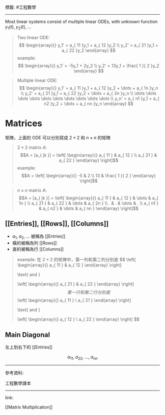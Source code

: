 標籤: #工程數學 

---

Most linear systems consist of multiple linear ODEs, with unknown function $y_1( t ),\; y_2( t ),\; \dots$

> Two linear ODE:
> $$
> \begin{array}{}
> y_1' = a_{ 11 }y_1 + a_{ 12 }y_2 \\
> y_2' = a_{ 21 }y_1 + a_{ 22 }y_2
> \end{array}
> $$
> example:
> $$
> \begin{array}{}
> y_1' = -5y_1 + 2y_2 \\
> y_2' = 13y_1 + \frac{ 1 }{ 2 }y_2
> \end{array}
> $$

> Multiple linear ODE:
> $$
> \begin{array}{}
> y_1' = a_{ 11 }y_1 + a_{ 12 }y_2 + \dots + a_{ 1n }y_n \\
> y_2' = a_{ 21 }y_1 + a_{ 22 }y_2 + \dots + a_{ 2n }y_n \\
> \dots \dots \dots \dots \dots \dots \dots \dots \dots \dots \\
> y_n' = a_{ n1 }y_1 + a_{ n2 }y_2 + \dots + a_{ nn }y_n
> \end{array}
> $$

# Matrices

矩陣，上面的 ODE 可以分別寫成 $2 \times 2$ 和 $n \times n$ 的矩陣

> $2 \times 2$ matrix $A$:
> $$A = [a_{ jk }] = 
> \left[ 
> \begin{array}{}
> a_{ 11 } & a_{ 12 } \\
> a_{ 21 } & a_{ 22 }
> \end{array}
> \right]$$
> example:
> $$A = 
> \left[
> \begin{array}{}
> -5 & 2 \\
> 13 & \frac{ 1 }{ 2 }
> \end{array}
> \right]$$

> $n \times n$ matrix $A$:
> $$A = [a_{ jk }] = 
> \left[
> \begin{array}{}
> a_{ 11 } & a_{ 12 } & \dots & a_{ 1n } \\
> a_{ 21 } & a_{ 22 } & \dots & a_{ 2n } \\
> .        & .        & \dots & .        \\
> a_{ n1 } & a_{ n2 } & \dots & a_{ nn }
> \end{array}
> \right]$$

## [[Entries]], [[Rows]], [[Columns]]

- $a_1, \; a_2, \; \dots$ 被稱為 [[Entries]]
- 橫的被稱為列 [[Rows]]
- 直的被稱為行 [[Columns]]

> example:
> 在 $2 \times 2$ 的矩陣中，第一列和第二列分別是
> $$
> \left[
> \begin{array}{}
> a_{ 11 } & a_{ 12 }
> \end{array}
> \right]
> 
> \text{ and }
> 
> \left[
> \begin{array}{}
> a_{ 21 } & a_{ 22 }
> \end{array}
> \right]
> $$
> 第一行和第二行分別是
> $$
> \left[
> \begin{array}{}
> a_{ 11 } \\
> a_{ 21 }
> \end{array}
> \right]
> 
> \text{ and }
> 
> \left[
> \begin{array}{}
> a_{ 12 } \\
> a_{ 22 }
> \end{array}
> \right]
> $$

## Main Diagonal

左上到右下的 [[Entries]]

$$a_{ 11 }, \; a_{ 22 }, \; \dots , \; a_{ nn }$$

---

參考資料:

工程數學課本

---

link:

[[Matrix Multiplication]]